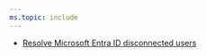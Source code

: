 ```yaml
---
ms.topic: include
---
```


- [Resolve Microsoft Entra ID disconnected users](#resolve-azure-active-directory-azure-ad-disconnected-users)
